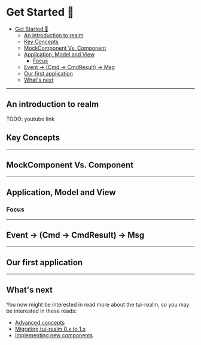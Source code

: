 # Get Started 🏁

- [Get Started 🏁](#get-started-)
  - [An introduction to realm](#an-introduction-to-realm)
  - [Key Concepts](#key-concepts)
  - [MockComponent Vs. Component](#mockcomponent-vs-component)
  - [Application, Model and View](#application-model-and-view)
    - [Focus](#focus)
  - [Event -> (Cmd -> CmdResult) -> Msg](#event---cmd---cmdresult---msg)
  - [Our first application](#our-first-application)
  - [What's next](#whats-next)

---

## An introduction to realm

TODO: youtube link

## Key Concepts

---

## MockComponent Vs. Component

---

## Application, Model and View

### Focus

---

## Event -> (Cmd -> CmdResult) -> Msg

---

## Our first application

---

## What's next

You now might be interested in read more about the tui-realm, so you may be interested in these reads:

- [Advanced concepts](advanced.md)
- [Migrating tui-realm 0.x to 1.x](migrating-legacy.md)
- [Implementing new components](new-components.md)
